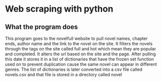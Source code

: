 # Web scraping with python

## What the program does

This program goes to the novelfull website to pull novel names, chapter ends, author name and the link to the novel on the site. It filters the novels through the tags on the site called full and hot which mean they are popular and completed. It alters the url based on the site and the page. After pulling this date it stores it in a list of dictionaries that have the frozen set function used on to prevent duplication cause the same novel can appear in different genres. The list of dictionaries is later converted into a csv file called novels.csv and that file is stored in a directory called novel
